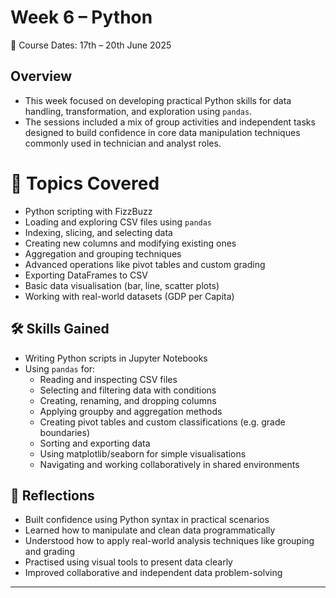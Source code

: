 # Week 6 – Python
📅 Course Dates: 17th – 20th June 2025

## Overview
- This week focused on developing practical Python skills for data handling, transformation, and exploration using `pandas`. 
- The sessions included a mix of group activities and independent tasks designed to build confidence in core data manipulation techniques commonly used in technician and analyst roles.

# 🧠 Topics Covered

- Python scripting with FizzBuzz
- Loading and exploring CSV files using `pandas`
- Indexing, slicing, and selecting data
- Creating new columns and modifying existing ones
- Aggregation and grouping techniques
- Advanced operations like pivot tables and custom grading
- Exporting DataFrames to CSV
- Basic data visualisation (bar, line, scatter plots)
- Working with real-world datasets (GDP per Capita)

## 🛠️ Skills Gained

- Writing Python scripts in Jupyter Notebooks
- Using `pandas` for:
  - Reading and inspecting CSV files
  - Selecting and filtering data with conditions
  - Creating, renaming, and dropping columns
  - Applying groupby and aggregation methods
  - Creating pivot tables and custom classifications (e.g. grade boundaries)
  - Sorting and exporting data
  - Using matplotlib/seaborn for simple visualisations
  - Navigating and working collaboratively in shared environments

## 🔄 Reflections

- Built confidence using Python syntax in practical scenarios  
- Learned how to manipulate and clean data programmatically  
- Understood how to apply real-world analysis techniques like grouping and grading  
- Practised using visual tools to present data clearly  
- Improved collaborative and independent data problem-solving

---
